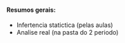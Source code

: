 #### Resumos gerais:

- Infertencia statictica (pelas aulas)
- Analise real (na pasta do 2 periodo)
